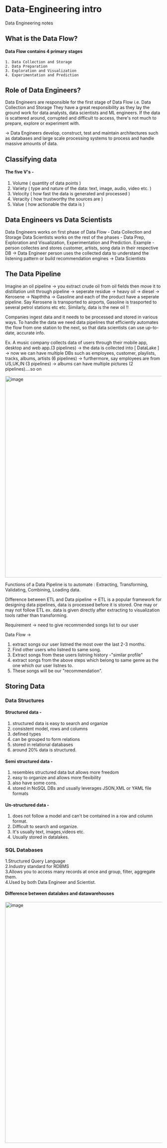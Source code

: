 # Data-Engineering intro
Data Engineering notes

## What is the Data Flow?
#### Data Flow contains 4 primary stages 
    1. Data Collection and Storage
    2. Data Preparation
    3. Exploration and Visualization
    4. Experimentation and Prediction

## Role of Data Engineers?
Data Engineers are responsible for the first stage of Data Flow i.e. Data Collection and Storage
They have a great responsibility as they lay the ground work for data analysts, data scientists and ML engineers. If the data is scattered around, corrupted and difficult to access, there's not much to prepare, explore or experiment with. 

-> Data Engineers develop, construct, test and maintain architectures such as databases and large scale processing systems to process and handle massive amounts of data.

## Classifying data 
#### The five V's - 
  1. Volume ( quantity of data points ) 
  2. Variety ( type and nature of the data: text, image, audio, video etc. )
  3. Velocity ( how fast the data is generated and processed )
  4. Veracity ( how trustworthy the sources are )
  5. Value ( how actionable the data is )


## Data Engineers vs Data Scientists 

Data Engineers works on first phase of Data Flow - Data Collection and Storage 
Data Scientists works on the rest of the phases - Data Prep, Exploration and Visualization, Experimentation and Prediction.
Example -  person collectes and stores customer, artists, song data in their respective DB -> Data Engineer 
           person uses the collected data to understand the listening pattern or build recommendation engines -> Data Scientists


## The Data Pipeline

Imagine an oil pipeline -> you extract crude oil from oil fields then move it to distillation unit through pipeline -> seperate residue -> heavy oil -> diesel -> Kerosene -> Napththa -> Gasoline and each of the product have a seperate pipeline. Say Kerosene is transported to airports, Gasoline is trasported to several petrol stations etc etc.
Similarly, data is the new oil !!

Companies ingest data and it needs to be processed and stored in various ways. To handle the data we need data pipelines that efficiently automates the flow from one station to the next, so that data scientists can use up-to-date, accurate info. 

Ex. A music company collects data of users through their mobile app, desktop and web app.(3 pipelines) -> the data is collected into [ DataLake ] -> now we can have multiple DBs such as employees, customer, playlists, tracks, albums, artists (6 pipelines) -> furthermore, say employees are from US,UK,IN (3 pipelines) -> albums can have multiple pictures (2 pipelines)....so on

<img width="647" alt="image" src="https://github.com/Ony-mous/Data-Engineering-/assets/30760868/b550485f-899d-42fc-aea8-a92d05e71191">


Functions of a Data Pipeline is to automate : Extracting, Transforming, Validating, Combining, Loading data.

Difference between ETL and Data pipeline -> ETL is a popular framework for designing data pipelines, data is processed before it is stored. One may or may not follow ETL ex. data is given directly after extracting to visualization tools rather than transforming.


Requirement -> need to give recommended songs list to our user 

Data Flow ->  
1. extract songs our user listned the most over the last 2-3 months. <br>
2. Find other users who listned to same song.<br>
3. Extract songs from these users listning history -"similar profile"<br>
4. extract songs from the above steps which belong to same genre as the one which our user listnes to.<br>
5. These songs will be our "recommendation". <br>


## Storing Data

### Data Structures
#### Structured data - 
1. structured data is easy to search and organize
2. consistent model, rows and columns
3. defined types
4. can be grouped to form relations
5. stored in relational databases
6. around 20% data is structured.

#### Semi structured data - 
1. resembles structured data but allows more freedom </br>
2. easy to organize and allows more flexibility </br>
3. also have some cons.</br>
4. stored in NoSQL DBs and usually leverages JSON,XML or YAML file formats </br>

#### Un-structured data - 
1. does not follow a model and can't be contained in a row and column format.</br>
2. Difficult to search and organize.</br>
3. It's usually text, images,videos etc.</br>
4. Usually stored in datalakes.</br>

### SQL Databases
1.Structured Query Language </br>
2.Industry standard for RDBMS </br>
3.Allows you to access many records at once and group, filter, aggregate them.</br>
4.Used by both Data Engineer and Scientist. </br>

#### Difference between datalakes and datawarehouses
<img width="774" alt="image" src="https://github.com/Ony-mous/Data-Engineering-/assets/30760868/f7e5d4b3-6678-43f4-b77e-fe34a875065d">


           
